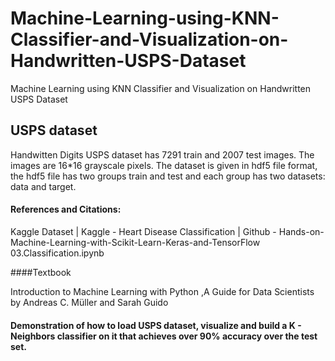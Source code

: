 # Machine-Learning-using-KNN-Classifier-and-Visualization-on-Handwritten-USPS-Dataset
Machine Learning using KNN Classifier and Visualization on Handwritten USPS Dataset

## USPS dataset

Handwitten Digits USPS dataset has 7291 train and 2007 test images. The images are 16*16 grayscale pixels. The dataset is given in hdf5 file format, the hdf5 file has two groups train and test and each group has two datasets: data and target.

#### References and Citations:

Kaggle Dataset | Kaggle - Heart Disease Classification | Github - Hands-on-Machine-Learning-with-Scikit-Learn-Keras-and-TensorFlow 03.Classification.ipynb

####Textbook 

Introduction to Machine Learning with Python ,A Guide for Data Scientists by Andreas C. Müller and Sarah Guido

#### Demonstration of how to load USPS dataset, visualize and build a K - Neighbors classifier on it that achieves over 90% accuracy over the test set.
